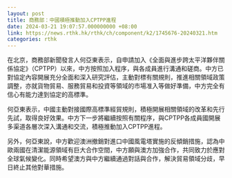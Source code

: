 ```yaml
---
layout: post
title: 商務部：中國積極推動加入CPTPP進程
date: 2024-03-21 19:07:57.000000000 +08:00
link: https://news.rthk.hk/rthk/ch/component/k2/1745676-20240321.htm
categories: rthk
---
```


在北京，商務部新聞發言人何亞東表示，自申請加入《全面與進步跨太平洋夥伴關係協定》（CPTPP）以來，中方按照加入程序，與各成員進行溝通和磋商。中方已對協定內容開展充分全面和深入研究評估，主動對標有關規則，推進相關領域政策調整，亦就貨物貿易、服務貿易和投資等領域的市場准入等做好準備，中方完全有信心有能力達到協定的高標準。

何亞東表示，中國主動對接國際高標準經貿規則，積極開展相關領域的改革和先行先試，取得良好效果。中方下一步將繼續按照有關程序，與CPTPP各成員國開展多渠道各層次深入溝通和交流，積極推動加入CPTPP進程。

另外，何亞東說，中方歡迎澳洲撤銷對進口中國風電塔實施的反傾銷措施，認為中歐兩國在清潔能源領域有巨大合作空間，中方願與澳方加強合作，共同致力於應對全球氣候變化。同時希望澳方與中方繼續通過對話與合作，解決貿易領域分歧，早日終止其他對華措施。
